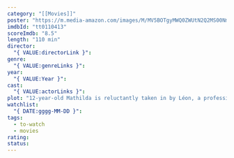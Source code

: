 ```yaml
---
category: "[[Movies]]"
poster: "https://m.media-amazon.com/images/M/MV5BOTgyMWQ0ZWUtN2Q2MS00NmY0LWI3OWMtNjFkMzZlNDZjNTk0XkEyXkFqcGdeQXVyMjUzOTY1NTc@._V1_SX300.jpg"
imdbId: "tt0110413"
scoreImdb: "8.5"
length: "110 min"
director:
  "{ VALUE:directorLink }": 
genre:
  "{ VALUE:genreLinks }": 
year:
  "{ VALUE:Year }": 
cast:
  "{ VALUE:actorLinks }": 
plot: "12-year-old Mathilda is reluctantly taken in by Léon, a professional assassin, after her family is murdered. An unusual relationship forms as she becomes his protégée and learns the assassin's trade."
watchlist:
  "{ DATE:gggg-MM-DD }": 
tags:
  - to-watch
  - movies
rating: 
status:
---
```

